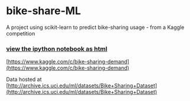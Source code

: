 # bike-share-ML
A project using scikit-learn to predict bike-sharing usage - from a Kaggle competition

### [view the ipython notebook as html](http://nbviewer.ipython.org/github/ericjhilton/bike-share-ML/blob/master/bikeShare.ipynb)

[https://www.kaggle.com/c/bike-sharing-demand](https://www.kaggle.com/c/bike-sharing-demand)

Data hosted at [http://archive.ics.uci.edu/ml/datasets/Bike+Sharing+Dataset](http://archive.ics.uci.edu/ml/datasets/Bike+Sharing+Dataset)

